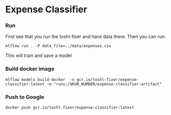 # Expense Classifier

### Run

First see that you run the toshl-fixer and have data there. Then you can run:

```shell script
mlflow run . -P data_file=../data/expenses.csv
```

This will train and save a model

### Build docker image

```shell script
mlflow models build-docker  -n gcr.io/toshl-fixer/expense-classifier:latest -m "runs:/$RUN_NUMBER/expense-classifier-artifact"
```

### Push to Google

```shell script
docker push gcr.io/toshl-fixer/expense-classifier:latest
```
